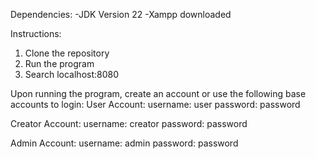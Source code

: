 Dependencies:
-JDK Version 22
-Xampp downloaded

Instructions:
1. Clone the repository
2. Run the program
3. Search localhost:8080

Upon running the program, create an account or use the following base accounts to login:
User Account:
username: user
password: password

Creator Account:
username: creator
password: password

Admin Account:
username: admin
password: password
